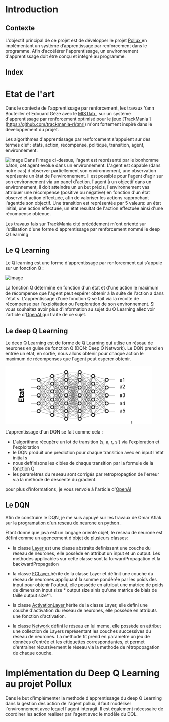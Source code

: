 # Introduction
## Contexte
L'objectif principal de ce projet est de développer le projet [Pollux ](https://github.com/DjoserKhemSimeu/Pollux-Project/wiki) en implémentant un système d’apprentissage par renforcement dans le programme. Afin d’accélérer l'apprentissage, un environnement d'apprentissage doit être conçu et intégré au programme.

## Index

# Etat de l'art

Dans le contexte de l'apprentissage par renforcement, les travaux Yann Bouteiller et Edouard Gèze avec le [MISTlab ](https://mistlab.ca/), sur un système d'apprentissage par renforcement optimisé pour le jeux [TrackMania ] (https://github.com/trackmania-rl/tmrl) m'ont fortement inspiré dans le developpement du projet.

Les algorithmes d'apprentissage par renforcement s'appuient sur des termes clef : etats, action, recompense, politique, transition, agent, environnement.

![image](https://github.com/trackmania-rl/tmrl/raw/master/readme/img/mrp.png)
Dans l'image ci-dessus, l'agent est représenté par le bonhomme bâton, cet agent evolue dans un environnement. L'agent est capable (dans notre cas) d'observer partiellement son environnement, une observation représente un ètat de l'environnement. Il est possible pour l'agent d'agir sur son environnement  via un panel d'action. l'agent à un objectif dans un environnement, il doit atteindre un un but précis, l'environnement vas attribuer une récompense (positive ou négative) en fonction d'un état observé et action éffectuée, afin de valoriser les actions rapprochant l'agentde son objectif.
Une transition est représentée par 5 valeurs: un état initial, une action éffectuée, un état resultat de l'action effectuée ainsi d'une récompense obtenue.

Les travaux fais sur TrackMania cité précédement m'ont orienté sur l'utilisation d'une forme d'apprentissage par renforcement nommé le deep Q Learning


## Le Q Learning

Le Q learning est une forme d'apprentissage par renforcement qui s'appuie  sur un fonction Q : 

![image](https://github.com/DjoserKhemSimeu/Projet-RL-Pollux/blob/main/Capture%20d'%C3%A9cran%20du%202023-02-23%2015.47.23.png)

La fonction Q détermine en fonction d'un état et d'une action le maximum de récompense que l'agent peut espérer obtenir à la suite de l'action a dans l'état s. L'apprentissage d'une fonction Q se fait via la recolte de récompense par l'exploitation ou l'exploration de son environnement. Si vous souhaitez avoir plus d'information au sujet du Q Learning allez voir l'article d'[OpenAI ](https://spinningup.openai.com/en/latest/spinningup/rl_intro.html)  qui traite de ce sujet.

## Le deep Q Learning

Le deep Q Learning est de forme de Q Learning qui utlise un réseau de neurones en guise de fonction Q (DQN: Deep Q Network). Le DQN prend en entrée un etat, en sortie, nous allons obtenir pour chaque action le maximum de récompenses que l'agent peut esperer obtenir.

![image](https://github.com/DjoserKhemSimeu/Projet-RL-Pollux/blob/main/DQN.png)

L'apprentissage d'un DQN se fait comme cela :
- L'algorithme récupère un lot de transition (s, a, r, s') via l'exploration et l'exploitation
- le DQN produit une prediction pour chaque transition avec en input l'etat initial s 
- nous deffinisons les cibles de chaque transition par la formule de la fonction Q
- les paramètres du reseau sont corrigés par retropropagtion de l'erreur via la methode de descente du gradient. 

pour plus d'informations, je vous renvoie à l'article d'[OpenAI ](https://spinningup.openai.com/en/latest/algorithms/ddpg.html#pseudocode) 

## Le DQN

Afin de construire le DQN, je me suis appuyé sur les travaux de Omar Aflak sur la [programation d'un reseau de neurone en python ](https://medium.com/france-school-of-ai/math%C3%A9matiques-des-r%C3%A9seaux-de-neurones-code-python-613d8e83541).

Etant donné que java est un langage orienté objet, le reseau de neurone est défini comme un agencement d'objet de plusieurs classes:

- la classe [Layer ](https://github.com/DjoserKhemSimeu/Projet-RL-Pollux/blob/main/ProjetS6/src/Code/NeuralNetwork/Layer.java)est une classe abstraite definissant une couche du réseau de neurones, elle possède en attribut un input et un output. Les methodes applicables sur cette classe sont la forwardPropagation et la backwardPropagation

- la classe [FCLayer ](https://github.com/DjoserKhemSimeu/Projet-RL-Pollux/blob/main/ProjetS6/src/Code/NeuralNetwork/FCLayer.java)hérite de la classe Layer et définit une couche du réseau de neurones appliquant la somme pondérée par les poids des input pour obtenir l'output, elle possède en attribut une matrice de poids de dimension input size * output size  ainis qu'une matrice de biais de taille output size*1.

- la classe [ActivationLayer ](https://github.com/DjoserKhemSimeu/Projet-RL-Pollux/blob/main/ProjetS6/src/Code/NeuralNetwork/ActivationLayer.java)hérite de la classe Layer, elle defini une couche d'activation du réseau de neurones, elle possède en attributs une fonction d'activation.

- la classe [Network ](https://github.com/DjoserKhemSimeu/Projet-RL-Pollux/blob/main/ProjetS6/src/Code/NeuralNetwork/Network.java) défini le réseau en lui meme, elle possède en attribut une collection de Layers représentant les couches successives du réseau de neurones. La methode fit prend en parametre un jeu de données d'entrée et les ettiquettes correspondantes, et permet d'entrainer récursivement le réseau  via la methode de rétropopagation de chaque couche.
# Implémentation du Deep Q Learning au projet Pollux
Dans le but d'implémenter la methode d'apprentissage  du deep Q Learning dans la gestion des action de l'agent pollux, il faut modéliser l'environnement avec lequel l'agent interagit. Il est également nécessaire de coordiner les action realiser par l'agent avec le modèle du DQL.

